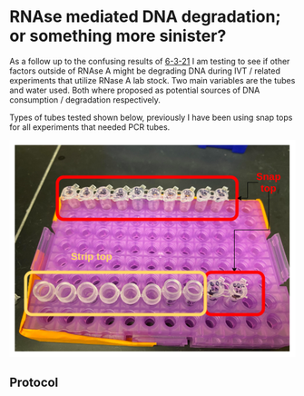 # RNAse mediated DNA degradation; or something more sinister?

As a follow up to the confusing results of [6-3-21](6-3-21.md) I am testing to see if other factors outside
of RNAse A might be degrading DNA during IVT / related
experiments that utilize RNase A lab stock. Two main variables are the tubes and water used. Both where proposed as potential sources of DNA consumption / degradation respectively.

Types of tubes tested shown below, previously I have
been using snap tops for all experiments that needed
PCR tubes.

![](images/snap_top_vs_strip_top_tubes.png)

## Protocol

